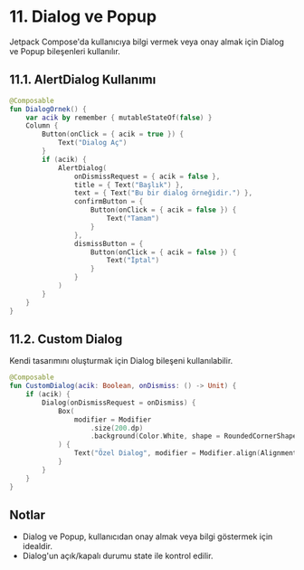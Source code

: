 # 11. Dialog ve Popup

Jetpack Compose'da kullanıcıya bilgi vermek veya onay almak için Dialog ve Popup bileşenleri kullanılır.

## 11.1. AlertDialog Kullanımı
```kotlin
@Composable
fun DialogOrnek() {
    var acik by remember { mutableStateOf(false) }
    Column {
        Button(onClick = { acik = true }) {
            Text("Dialog Aç")
        }
        if (acik) {
            AlertDialog(
                onDismissRequest = { acik = false },
                title = { Text("Başlık") },
                text = { Text("Bu bir dialog örneğidir.") },
                confirmButton = {
                    Button(onClick = { acik = false }) {
                        Text("Tamam")
                    }
                },
                dismissButton = {
                    Button(onClick = { acik = false }) {
                        Text("İptal")
                    }
                }
            )
        }
    }
}
```

## 11.2. Custom Dialog
Kendi tasarımını oluşturmak için Dialog bileşeni kullanılabilir.
```kotlin
@Composable
fun CustomDialog(acik: Boolean, onDismiss: () -> Unit) {
    if (acik) {
        Dialog(onDismissRequest = onDismiss) {
            Box(
                modifier = Modifier
                    .size(200.dp)
                    .background(Color.White, shape = RoundedCornerShape(16.dp))
            ) {
                Text("Özel Dialog", modifier = Modifier.align(Alignment.Center))
            }
        }
    }
}
```

## Notlar
- Dialog ve Popup, kullanıcıdan onay almak veya bilgi göstermek için idealdir.
- Dialog'un açık/kapalı durumu state ile kontrol edilir. 